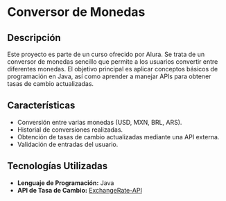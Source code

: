 # Conversor de Monedas

## Descripción

Este proyecto es parte de un curso ofrecido por Alura. Se trata de un conversor de monedas sencillo que permite a los usuarios convertir entre diferentes monedas. El objetivo principal es aplicar conceptos básicos de programación en Java, así como aprender a manejar APIs para obtener tasas de cambio actualizadas.

## Características

- Conversión entre varias monedas (USD, MXN, BRL, ARS).
- Historial de conversiones realizadas.
- Obtención de tasas de cambio actualizadas mediante una API externa.
- Validación de entradas del usuario.

## Tecnologías Utilizadas

- **Lenguaje de Programación:** Java
- **API de Tasa de Cambio:** [ExchangeRate-API](https://www.exchangerate-api.com/)